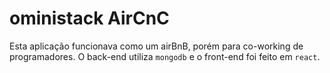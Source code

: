 # oministack AirCnC

Esta aplicação funcionava como um airBnB, porém para co-working de programadores. O back-end utiliza `mongodb` e o front-end foi feito em `react`.
